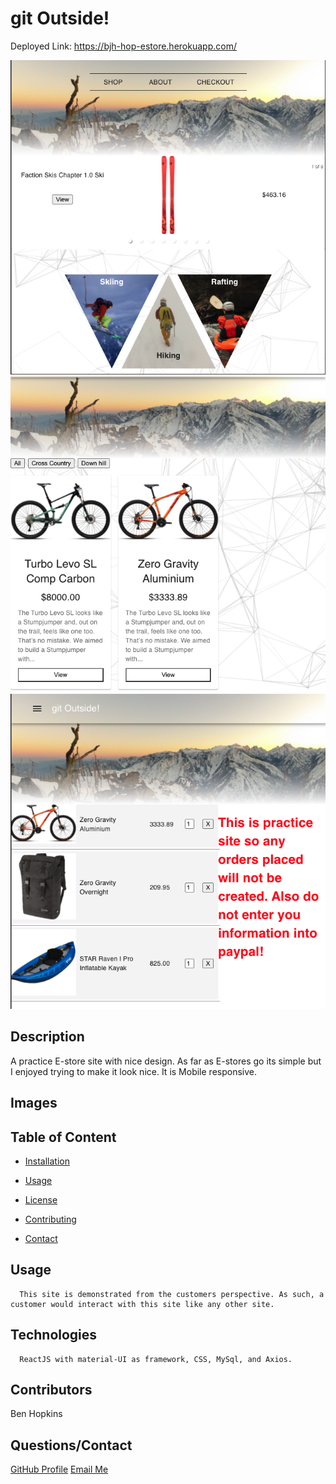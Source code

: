 
  # git Outside!

  Deployed Link: https://bjh-hop-estore.herokuapp.com/

  <img src="./1.png">

  <img src="./2.png">

  <img src="./3.png">

  

  ## Description

  A practice E-store site with nice design. As far as E-stores go its simple but I enjoyed trying to make it look nice. It is Mobile responsive.

  ## Images

  
  ## Table of Content

  * [Installation](#installation)

  * [Usage](#usage)

  * [License](#license)

  * [Contributing](#contributors)

  * [Contact](#questions/contact)

 

  ## Usage

      This site is demonstrated from the customers perspective. As such, a customer would interact with this site like any other site.
  
  ## Technologies

      ReactJS with material-UI as framework, CSS, MySql, and Axios.

  ## Contributors

  Ben Hopkins

  ## Questions/Contact

  <a href="https://github.com/bh007183">GitHub Profile</a>
  <a href="mailto:bjhops17@gmail.com"> Email Me</a>
  
  



  
